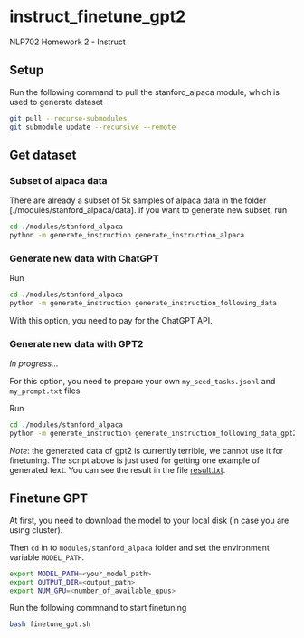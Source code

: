 # instruct_finetune_gpt2
NLP702 Homework 2 - Instruct


## Setup

Run the following command to pull the stanford_alpaca module, which is used to generate
dataset

```bash
git pull --recurse-submodules
git submodule update --recursive --remote
```

## Get dataset

### Subset of alpaca data

There are already a subset of 5k samples of alpaca data in the folder 
[./modules/stanford_alpaca/data]. If you want to generate new subset, run

```bash
cd ./modules/stanford_alpaca
python -m generate_instruction generate_instruction_alpaca
```

### Generate new data with ChatGPT

Run

```bash
cd ./modules/stanford_alpaca
python -m generate_instruction generate_instruction_following_data
```

With this option, you need to pay for the ChatGPT API.

### Generate new data with GPT2

*In progress...*

For this option, you need to prepare your own `my_seed_tasks.jsonl` and `my_prompt.txt`
files.

Run

```bash
cd ./modules/stanford_alpaca
python -m generate_instruction generate_instruction_following_data_gpt2
```

*Note*: the generated data of gpt2 is currently terrible, we cannot use it for finetuning.
The script above is just used for getting one example of generated text. You can see the 
result in the file [result.txt](./modules/standford_alpaca/result.txt).

## Finetune GPT

At first, you need to download the model to your local disk (in case you are using cluster).

Then `cd` in to `modules/stanford_alpaca` folder and set the environment variable `MODEL_PATH`.

```bash
export MODEL_PATH=<your_model_path>
export OUTPUT_DIR=<output_path>
export NUM_GPU=<number_of_available_gpus>
```

Run the following commnand to start finetuning

```bash
bash finetune_gpt.sh
```